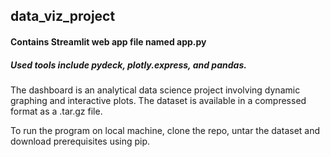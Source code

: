 ## data_viz_project

#### Contains Streamlit web app file named app.py

##### Used tools include pydeck, plotly.express, and pandas.

The dashboard is an analytical data science project involving dynamic graphing and interactive plots. The dataset is available in a compressed format as a .tar.gz file.

To run the program on local machine, clone the repo, untar the dataset and download prerequisites using pip.
